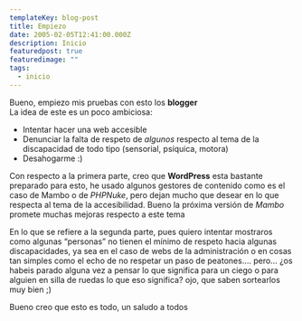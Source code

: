```yaml
---
templateKey: blog-post
title: Empiezo
date: 2005-02-05T12:41:00.000Z
description: Inicio
featuredpost: true
featuredimage: ""
tags:
  - inicio
---
```

Bueno, empiezo mis pruebas con esto los **blogger**\
La idea de este es un poco ambiciosa:

* Intentar hacer una web accesible
* Denunciar la falta de respeto de *algunos* respecto al tema de la discapacidad de todo tipo (sensorial, psíquica, motora)
* Desahogarme :)

Con respecto a la primera parte, creo que **WordPress** esta bastante preparado para esto, he usado algunos gestores de contenido como es el caso de Mambo o de *PHPNuke*, pero dejan mucho que desear en lo que respecta al tema de la accesibilidad. Bueno la próxima versión de *Mambo* promete muchas mejoras respecto a este tema

En lo que se refiere a la segunda parte, pues quiero intentar mostraros como algunas “personas” no tienen el mínimo de respeto hacia algunas discapacidades, ya sea en el caso de webs de la administración o en cosas tan simples como el echo de no respetar un paso de peatones…. pero… ¿os habeis parado alguna vez a pensar lo que significa para un ciego o para alguien en silla de ruedas lo que eso significa? ojo, que saben sortearlos muy bien ;)

Bueno creo que esto es todo, un saludo a todos